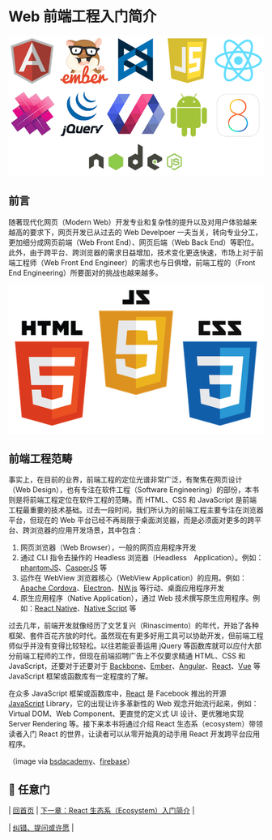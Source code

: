 # Web 前端工程入门简介

![Web 前端工程入门简介](./images/frameworks.png "Web 前端工程入门简介")

## 前言
随著现代化网页（Modern Web）开发专业和复杂性的提升以及对用户体验越来越高的要求下，网页开发已从过去的 Web Develpoer 一夫当关，转向专业分工，更加细分成网页前端（Web Front End）、网页后端（Web Back End）等职位。此外，由于跨平台、跨浏览器的需求日益增加，技术变化更迭快速，市场上对于前端工程师（Web Front End Engineer）的需求也与日俱增，前端工程的（Front End Engineering）所要面对的挑战也越来越多。

![Web 前端工程入门简介](./images/html-css-js.png "Web 前端工程入门简介")

## 前端工程范畴
事实上，在目前的业界，前端工程的定位光谱非常广泛，有聚焦在网页设计（Web Design），也有专注在软件工程（Software Engineering）的部份，本书则是将前端工程定位在软件工程的范畴。而 HTML、CSS 和 JavaScript 是前端工程最重要的技术基础。过去一段时间，我们所认为的前端工程主要专注在浏览器平台，但现在的 Web 平台已经不再局限于桌面浏览器，而是必须面对更多的跨平台、跨浏览器的应用开发场景，其中包含：

1. 网页浏览器（Web Browser），一般的网页应用程序开发
2. 通过 CLI 指令去操作的 Headless 浏览器（Headless　Application）。例如：[phantomJS](http://phantomjs.org/)、[CasperJS](http://casperjs.org/) 等
3. 运作在 WebView 浏览器核心（WebView Application）的应用。例如：[Apache Cordova](https://cordova.apache.org/)、[Electron](http://electron.atom.io/)、[NW.js](http://nwjs.io/) 等行动、桌面应用程序开发
4. 原生应用程序（Native Application），通过 Web 技术撰写原生应用程序。例如：[React Native](https://facebook.github.io/react-native/)、[Native Script](https://www.nativescript.org/) 等

过去几年，前端开发就像经历了文艺复兴（Rinascimento）的年代，开始了各种框架、套件百花齐放的时代。虽然现在有更多好用工具可以协助开发，但前端工程师似乎并没有变得比较轻松。以往若能妥善运用 jQuery 等函数库就可以应付大部分前端工程师的工作，但现在前端招聘广告上不仅要求精通 HTML、CSS 和 JavaScript，还要对于还要对于 [Backbone](http://backbonejs.org/)、[Ember](http://emberjs.com/)、[Angular](https://angularjs.org/)、[React](https://facebook.github.io/react/)、[Vue](https://vuejs.org/) 等 JavaScript 框架或函数库有一定程度的了解。

在众多 JavaScript 框架或函数库中，[React](https://facebook.github.io/react/) 是 Facebook 推出的开源 [JavaScript](https://en.wikipedia.org/wiki/JavaScript) Library，它的出现让许多革新性的 Web 观念开始流行起来，例如：Virtual DOM、Web Component、更直觉的定义式 UI 设计、更优雅地实现 Server Rendering 等。接下来本书将通过介绍 React 生态系（ecosystem）带领读者入门 React 的世界，让读者可以从零开始真的动手用 React 开发跨平台应用程序。

（image via [bsdacademy](http://bsdacademy.com/wp-content/uploads/2014/10/html-css-js.png)、[firebase](https://www.firebase.com/resources/images/website/logos/frameworks.png)）

## :door: 任意门
| [回首页](https://github.com/kdchang/reactjs101) | [下一章：React 生态系（Ecosystem）入门简介](https://github.com/kdchang/reactjs101/blob/master/Ch01/react-ecosystem-introduction.md) |

| [纠错、提问或许愿](https://github.com/kdchang/reactjs101/issues) |
